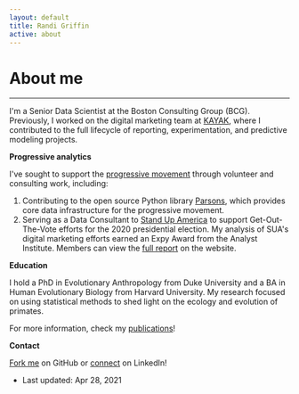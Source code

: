 ```yaml
---
layout: default
title: Randi Griffin
active: about
---
```


<p><h1>About me</h1></p>

___


I'm a Senior Data Scientist at the Boston Consulting Group (BCG). Previously, I worked on the digital marketing team at [KAYAK](https://www.kayak.com/), where I contributed to the full lifecycle of reporting, experimentation, and predictive modeling projects. 

**Progressive analytics**

I've sought to support the [progressive movement](https://www.guide.progressivedatajobs.org/02_what_is_prog_analytics) through volunteer and consulting work, including:

1. Contributing to the open source Python library [Parsons](https://move-coop.github.io/parsons/html/index.html), which provides core data infrastructure for the progressive movement. 
2. Serving as a Data Consultant to [Stand Up America](https://www.standupamerica.com/) to support Get-Out-The-Vote efforts for the 2020 presidential election. My analysis of SUA's digital marketing efforts earned an Expy Award from the Analyst Institute. Members can view the [full report](https://members.analystinstitute.org/research/stand-up-america-electoral-advertising-program-11988?mc_cid=ad56434e15&mc_eid=74b6c8c8cb) on the website. 

**Education**

I hold a PhD in Evolutionary Anthropology from Duke University and a BA in Human Evolutionary Biology from Harvard University. My research focused on using statistical methods to shed light on the ecology and evolution of primates. 

For more information, check my [publications](/publications.md)!

**Contact**

[Fork me](https://github.com/rgriff23) on GitHub or [connect](https://www.linkedin.com/in/randigriffin) on LinkedIn! 

* Last updated: Apr 28, 2021